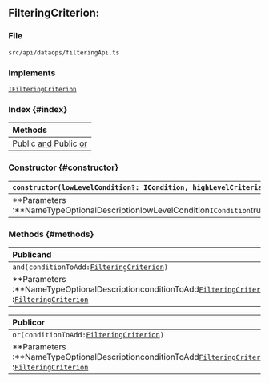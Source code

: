 ## FilteringCriterion:

### File

`src/api/dataops/filteringApi.ts`

### Implements

[`IFilteringCriterion`](../interfaces/IFilteringCriterion.html)

### Index {#index}

| **Methods** |
| :--- |
| Public [and](#and) Public [or](#or) |

### Constructor {#constructor}

| `constructor(lowLevelCondition?: ICondition, highLevelCriteria?:`[`FilteringCriterion`](../classes/FilteringCriterion.html)`)` |
| :--- |
| **Parameters :**NameTypeOptionalDescriptionlowLevelCondition`ICondition`truehighLevelCriteria[`FilteringCriterion`](../classes/FilteringCriterion.html)true |

### Methods {#methods}

| **Publicand** |
| :--- |
| `and(conditionToAdd:`[`FilteringCriterion`](../classes/FilteringCriterion.html)`)` |
| **Parameters :**NameTypeOptionalDescriptionconditionToAdd[`FilteringCriterion`](../classes/FilteringCriterion.html)**Returns :**[`FilteringCriterion`](../classes/FilteringCriterion.html) |

| **Publicor** |
| :--- |
| `or(conditionToAdd:`[`FilteringCriterion`](../classes/FilteringCriterion.html)`)` |
| **Parameters :**NameTypeOptionalDescriptionconditionToAdd[`FilteringCriterion`](../classes/FilteringCriterion.html)**Returns :**[`FilteringCriterion`](../classes/FilteringCriterion.html) |

## 
